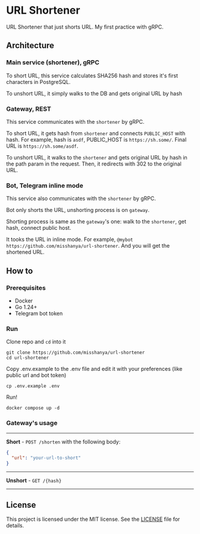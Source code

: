 # URL Shortener

URL Shortener that just shorts URL.
My first practice with gRPC.

## Architecture

### Main service (shortener), gRPC

To short URL, this service calculates SHA256 hash and stores it's first characters in PostgreSQL.

To unshort URL, it simply walks to the DB and gets original URL by hash

### Gateway, REST

This service communicates with the `shortener` by gRPC.

To short URL, it gets hash from `shortener` and connects `PUBLIC_HOST` with hash. For example, hash is `asdf`, PUBLIC_HOST is `https://sh.some/`. Final URL is `https://sh.some/asdf`.

To unshort URL, it walks to the `shortener` and gets original URL by hash in the path param in the request. Then, it redirects with 302 to the original URL.

### Bot, Telegram inline mode

This service also communicates with the `shortener` by gRPC.

Bot only shorts the URL, unshorting process is on `gateway`.

Shorting process is same as the `gateway`'s one: walk to the `shortener`, get hash, connect public host.

It tooks the URL in inline mode. For example, `@mybot https://github.com/misshanya/url-shortener`. And you will get the shortened URL.

## How to

### Prerequisites

- Docker
- Go 1.24+
- Telegram bot token

### Run

Clone repo and `cd` into it

```shell
git clone https://github.com/misshanya/url-shortener
cd url-shortener
```

Copy .env.example to the .env file and edit it with your preferences (like public url and bot token)

```shell
cp .env.example .env
```

Run!

```shell
docker compose up -d
```

### Gateway's usage

---

**Short** - `POST /shorten` with the following body: 
 ```json
 {
   "url": "your-url-to-short"
 }
 ```

---

**Unshort** - `GET /{hash}`

---

## License

This project is licensed under the MIT license. See the [LICENSE](./LICENSE) file for details.
